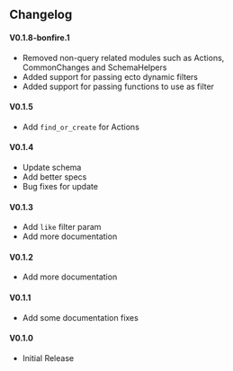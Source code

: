 ## Changelog

#### V0.1.8-bonfire.1

- Removed non-query related modules such as Actions, CommonChanges and SchemaHelpers
- Added support for passing ecto dynamic filters
- Added support for passing functions to use as filter

#### V0.1.5
- Add `find_or_create` for Actions

#### V0.1.4
- Update schema
- Add better specs
- Bug fixes for update

#### V0.1.3
- Add `like` filter param
- Add more documentation

#### V0.1.2
- Add more documentation

#### V0.1.1
- Add some documentation fixes

#### V0.1.0
- Initial Release
